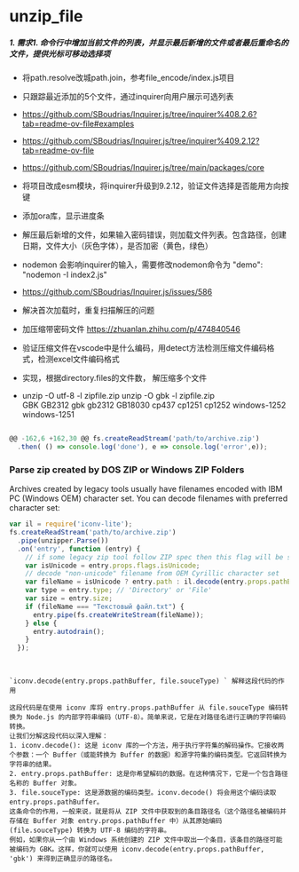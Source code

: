 # unzip_file

##### 1. 需求1. 命令行中增加当前文件的列表，并显示最后新增的文件或者最后重命名的文件，提供光标可移动选择项
 - 将path.resolve改城path.join，参考file_encode/index.js项目
 - 只跟踪最近添加的5个文件，通过inquirer向用户展示可选列表
 - https://github.com/SBoudrias/Inquirer.js/tree/inquirer%408.2.6?tab=readme-ov-file#examples
 - https://github.com/SBoudrias/Inquirer.js/tree/inquirer%409.2.12?tab=readme-ov-file
 - https://github.com/SBoudrias/Inquirer.js/tree/main/packages/core
 - 将项目改成esm模块，将inquirer升级到9.2.12，验证文件选择是否能用方向按键
 - 添加ora库，显示进度条
 - 解压最后新增的文件，如果输入密码错误，则加载文件列表。包含路径，创建日期，文件大小（灰色字体），是否加密（黄色，绿色）
- nodemon 会影响inquirer的输入，需要修改nodemon命令为     "demo": "nodemon -I index2.js"
- https://github.com/SBoudrias/Inquirer.js/issues/586

- 解决首次加载时，重复扫描解压的问题


- 加压缩带密码文件 https://zhuanlan.zhihu.com/p/474840546
- 验证压缩文件在vscode中是什么编码，用detect方法检测压缩文件编码格式，检测excel文件编码格式

- 实现，根据directory.files的文件数， 解压缩多个文件

- unzip -O utf-8 -l zipfile.zip   unzip -O gbk -l zipfile.zip   
GBK GB2312 gbk gb2312 GB18030 cp437  cp1251 cp1252 windows-1252 windows-1251



```js

@@ -162,6 +162,30 @@ fs.createReadStream('path/to/archive.zip')
  .then( () => console.log('done'), e => console.log('error',e));
```

### Parse zip created by DOS ZIP or Windows ZIP Folders
Archives created by legacy tools usually have filenames encoded with IBM PC (Windows OEM) character set.
You can decode filenames with preferred character set:
```js
var il = require('iconv-lite');
fs.createReadStream('path/to/archive.zip')
  .pipe(unzipper.Parse())
  .on('entry', function (entry) {
    // if some legacy zip tool follow ZIP spec then this flag will be set
    var isUnicode = entry.props.flags.isUnicode;
    // decode "non-unicode" filename from OEM Cyrillic character set
    var fileName = isUnicode ? entry.path : il.decode(entry.props.pathBuffer, 'cp866');
    var type = entry.type; // 'Directory' or 'File'
    var size = entry.size;
    if (fileName === "Текстовый файл.txt") {
      entry.pipe(fs.createWriteStream(fileName));
    } else {
      entry.autodrain();
    }
  });
```

```


`iconv.decode(entry.props.pathBuffer, file.souceType) ` 解释这段代码的作用

这段代码是在使用 iconv 库将 entry.props.pathBuffer 从 file.souceType 编码转换为 Node.js 的内部字符串编码（UTF-8）。简单来说，它是在对路径名进行正确的字符编码转换。
让我们分解这段代码以深入理解：
1. iconv.decode(): 这是 iconv 库的一个方法，用于执行字符集的解码操作。它接收两个参数：一个 Buffer（或能转换为 Buffer 的数据）和源字符集的编码类型。它返回转换为字符串的结果。
2. entry.props.pathBuffer: 这是你希望解码的数据。在这种情况下，它是一个包含路径名称的 Buffer 对象。
3. file.souceType: 这是源数据的编码类型。iconv.decode() 将会用这个编码读取 entry.props.pathBuffer。
这条命令的作用，一般来说，就是将从 ZIP 文件中获取到的条目路径名（这个路径名被编码并存储在 Buffer 对象 entry.props.pathBuffer 中）从其原始编码 (file.souceType) 转换为 UTF-8 编码的字符串。
例如，如果你从一个由 Windows 系统创建的 ZIP 文件中取出一个条目，该条目的路径可能被编码为 GBK。这样，你就可以使用 iconv.decode(entry.props.pathBuffer, 'gbk') 来得到正确显示的路径名。


